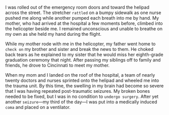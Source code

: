 I was rolled out of the emergency room doors and toward the
helipad across the street. The stretcher `rattled` on a bumpy sidewalk as
one nurse pushed me along while another pumped each breath into
me by hand. My mother, who had arrived at the hospital a few
moments before, climbed into the helicopter beside me. I remained
unconscious and unable to breathe on my own as she held my hand
during the flight.

While my mother rode with me in the helicopter, my father went
home to `check on` my brother and sister and break the news to them.
He choked back tears as he explained to my sister that he would miss
her eighth-grade graduation ceremony that night. After passing my
siblings off to family and friends, he drove to Cincinnati to meet my
mother.

When my mom and I landed on the roof of the hospital, a team of
nearly twenty doctors and nurses sprinted onto the helipad and
wheeled me into the trauma unit. By this time, the swelling in my
brain had become so severe that I was having repeated post-traumatic
seizures. My broken bones needed to be fixed, but I was in no
condition to `undergo surgery`. After yet another `seizure`—my third of
the day—I was put into a medically induced `coma` and placed on a
ventilator.